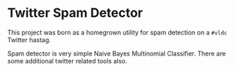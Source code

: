 Twitter Spam Detector
=====================
This project was born as a homegrown utility for spam detection on a `#vldc` Twitter hastag.

Spam detector is very simple Naive Bayes Multinomial Classifier. There are some additional
twitter related tools also.
